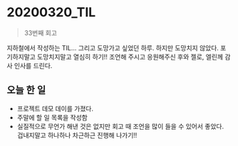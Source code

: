 # 20200320_TIL

> 33번째 회고

지하철에서 작성하는 TIL... 그리고 도망가고 싶었던 하루. 하지만 도망치지 않았다. 포기하지말고 도망치지말고 열심히 하기!! 조언해 주시고 응원해주신 후와 젤로, 엘린께 감사 인사를 드린다.  

## 오늘 한 일

- 프로젝트 데모 데이를 가졌다.
- 주말에 할 일 목록을 작성함
- 실질적으로 무언가 해낸 것은 없지만 회고 때 조언을 많이 들을 수 있어서 좋았다. 겁내지말고 하나하나 차근하근 진행해 나가기!!

